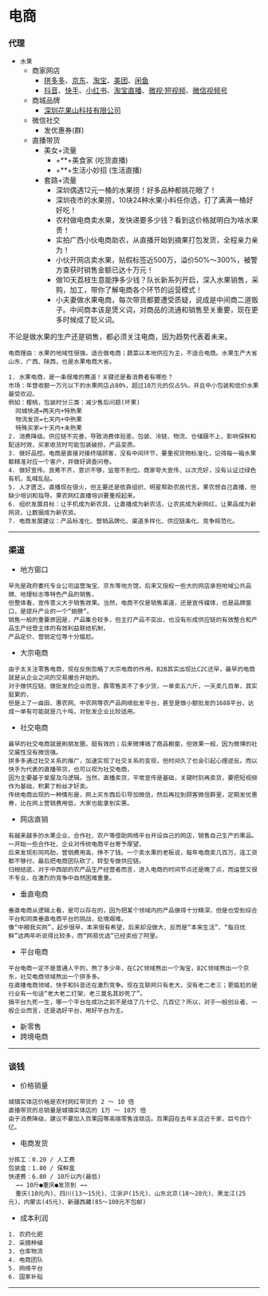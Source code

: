 # 电商

### 代理

- `水果`
  - 商家网店
    - [拼多多](https://www.pinduoduo.com)、[京东](https://lai.jd.com)、[淘宝](https://ishop.taobao.com)、[美团](https://e.meituan.com)、[闲鱼](https://www.goofish.com)
    - [抖音](https://fxg.jinritemai.com)、[快手](https://www.kwaixiaodian.com)、[小红书](https://ec.xiaohongshu.com)、[淘宝直播](https://taolive.taobao.com)、[微视·短视频](https://weishi.qq.com)、[微信视频号](https://channels.weixin.qq.com)
  - 商城品牌
    - [深圳花果山科技有限公司](http://www.huaguoshan.com)
  - 微信社交
    - 发优惠券(群)
  - 直播带货
    - 美女+流量
      - +**+美食家 (吃货直播)
      - +**+生活小妙招 (生活直播)
    - 套路+流量
      - 深圳偶遇12元一桶的水果捞！好多品种都挑花眼了！
      - 深圳夜市的水果捞，10块24种水果小料任你选，打了满满一桶好好吃！
      - 农村做电商卖水果，发快递要多少钱？看到这价格就明白为啥水果贵！
      - 实拍广西小伙电商助农，从直播开始到摘果打包发货，全程亲力亲为！
      - 小伙开网店卖水果，贴假标签近500万，溢价50%～300%，被警方查获时销售金额已达十万元！
      - 做10天荔枝生意能挣多少钱？队长新系列开启，深入水果销售，采购，加工，带你了解电商各个环节的运营模式！
      - 小夫妻做水果电商，每次带货都要遭受质疑，说成是中间商二道贩子。中间商本该是煲义词，对商品的流通和销售至关重要，现在更多时候成了贬义词。


不论是做水果的生产还是销售，都必须关注电商，因为趋势代表着未来。<br>
~~~
电商理由：水果的地域性很强，适合做电商；蔬菜以本地供应为主，不适合电商。水果生产大省山东、广西、陕西，也是水果电商大省。
~~~
~~~
1. 水果电商，是一条很难的赛道！关键还是看消费者有哪些？
市场：年营收额一万元以下的水果网店占80%，超过10万元的仅占5%，并且中小包装和低价水果最受欢迎。
例如：樱桃，包装时分三类：减少售后问题(坏果)
  同城快递=两天内+特熟果
  物流发货=七天内+中熟果
  特殊买家=十天内+未熟果
2. 消费降级。供应链不完善，导致消费体验差。包装、冷链、物流、仓储跟不上，影响保鲜和配送时效，买家收货时可能包装破损，产品变质。
3. 做好品控。电商是直接对接终端顾客，没有中间环节，要重视货物标准化，记得每一箱水果都精准对应一个客户，并做好调查问卷。
4. 做好宣传。良莠不齐，意识不够，监管不到位。商家夸大宣传、以次充好，没有认证过绿色有机，乱喊乱贴。
5. 人才匮乏。直播现在很火，但主要还是依靠组织、明星帮助农民代言。果农想自己直播，但缺少培训和指导。果农网红直播培训要重视起来。
6. 组织发展目标：让手机成为新农具，让直播成为新农活，让农民成为新网红，让果品成为新网货，让数据成为新农资。
7. 电商发展建议：产品标准化、营销品牌化、渠道多样化、供应链条化、竞争规范化。
~~~

---

### 渠道

* 地方窗口
~~~
早先是政府委托专业公司运营淘宝、京东等地方馆，后来又授权一些大的网店承担地域公共品牌、地理标志等特色产品的销售，
但整体看，宣传意义大于销售效果。当然，电商不仅是销售渠道，还是宣传媒体，也是品牌窗口，是提升产业的一个“翅膀”。
销售一般的重要原因是，产品集合较多，但主打产品不突出，也没有形成供应链的有效整合和产品生产经营主体的有效利益联结机制，
产品定价、营销定位等十分尴尬。
~~~
* 大宗电商
~~~
由于太关注零售电商，现在反倒忽略了大宗电商的作用。B2B其实出现比C2C还早，最早的电商就是从企业之间的交易撮合开始的。
对于做供应链、做批发的企业而言，靠零售卖不了多少货，一单卖五六斤，一天卖几百单，其实挺累的，
但是上了一亩田、惠农网、中农网等农产品网络批发平台，甚至是做小额批发的1688平台，达成一单有可能就是几十吨，对批发企业比较适用。
~~~
* 社交电商
~~~
最早的社交电商就是刷朋友圈，挺有效的；后来微博搞了商品橱窗，但效果一般，因为微博的社交属性没有微信强。
拼多多通过社交关系的推广，加速实现了社交关系的变现，但时间久了也会引起心理逆反。而以快手为代表的直播带货，也可以视为社交电商，
因为主要基于爱屋及乌逻辑。当然，直播卖货，平常宣传是基础，关键时刻再卖货，要把短视频作为基础，积累了粉丝才好卖。
传统电商出现的一种情形是，网上买东西后引导加微信，然后再拉到顾客微信群里，定期发优惠券，比在网上营销费用低，大家也能拿到实惠。
~~~
* 网店直销
~~~
有越来越多的水果企业、合作社、农户等借助网络平台开设自己的网店，销售自己生产的果品。一开始一些合作社、企业对传统电商平台寄予厚望，
后来发现形同鸡肋，营销费用高，挣不了钱。一个卖水果的老板说，每年电商卖几百万，连工资都不够付，最后把电商团队砍了，转型专做供应链。
归根结底，对于中西部的农产品生产经营者而言，进入电商的时间节点还是晚了点，而运营又很不专业，在激烈的竞争中自然困难重重。
~~~
* 垂直电商
~~~
垂直电商从逻辑上看，是可以存在的，因为把某个领域内的产品做得十分精深，但是也受到综合平台和同类垂直电商平台的挑战，处境艰难。
像“中粮我买网”，起步很早，本来很有希望，后来却没做大，反而是“本来生活”、“每日优鲜”这两年听说得比较多，而“网易优选”已经卖给了阿里。
~~~
* 平台电商
~~~
平台电商一定不是普通人干的，熬了多少年，在C2C领域熬出一个淘宝，B2C领域熬出一个京东，社交电商领域熬出一个拼多多。
在直播电商领域，快手和抖音还在激烈竞争。现在互联网只有老大，没有老二老三；更尴尬的是行业有一句话“老大老二打架，老三莫名其妙死了”。
搞平台九死一生，哪一个平台在成功之前不是烧了几十亿、几百亿？所以，对于一般创业者、一般企业而言，还是选好平台、用好平台为主。
~~~
* 新零售
* 跨境电商

---

### 谈钱

* 价格销量
~~~
城镇实体店价格是农村网红带货的 2 ～ 10 倍
直播带货的总销量是城镇实体店的 1万 ～ 10万 倍
由于消费降级，建议不要加入百果园等高端零售连锁店。百果园在去年关店近千家，巨亏四个亿。
~~~
* 电商发货
~~~
分拣工：0.20 / 人工费
包装盒：1.80 / 保鲜盒
快递费：6.80 / 10斤以内(最低)
  →→ 10斤●重庆●发货到 →→
  重庆(10元内)、四川(13～15元)、江浙沪(15元)、山东北京(18～20元)、黑龙江(25元)、内蒙古(45元)、新疆西藏(85～100元不包邮)

~~~
* 成本利润
~~~
1. 农药化肥
2. 采摘种植
3. 仓库物流
4. 电商团队
5. 网络平台
6. 国家补贴
~~~

---

